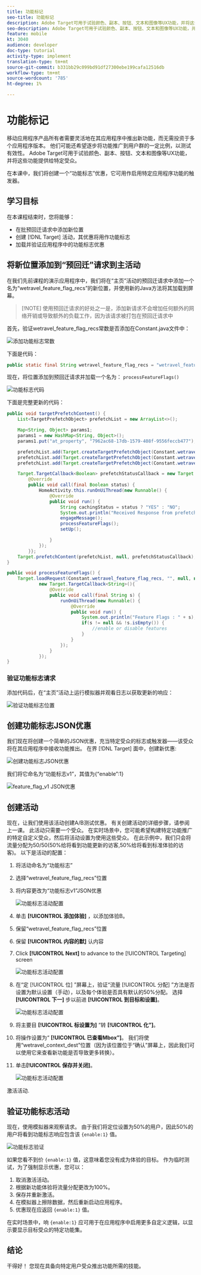 ```yaml
---
title: 功能标记
seo-title: 功能标记
description: Adobe Target可用于试验颜色、副本、按钮、文本和图像等UX功能，并将这些功能提供给特定受众。
seo-description: Adobe Target可用于试验颜色、副本、按钮、文本和图像等UX功能，并将这些功能提供给特定受众。
feature: mobile
kt: 3040
audience: developer
doc-type: tutorial
activity-type: implement
translation-type: tm+mt
source-git-commit: b331bb29c099bd91df27300ebe199cafa12516db
workflow-type: tm+mt
source-wordcount: '785'
ht-degree: 1%

---
```



# 功能标记

移动应用程序产品所有者需要灵活地在其应用程序中推出新功能，而无需投资于多个应用程序版本。 他们可能还希望逐步将功能推广到用户群的一定比例，以测试有效性。 Adobe Target可用于试验颜色、副本、按钮、文本和图像等UX功能，并将这些功能提供给特定受众。

在本课中，我们将创建一个“功能标志”优惠，它可用作启用特定应用程序功能的触发器。

## 学习目标

在本课程结束时，您将能够：

* 在批预回迁请求中添加新位置
* 创建 [!DNL Target] 活动，其优惠将用作功能标志
* 加载并验证应用程序中的功能标志优惠

## 将新位置添加到“预回迁”请求到主活动

在我们先前课程的演示应用程序中，我们将在“主页”活动的预回迁请求中添加一个名为“wetravel_feature_flag_recs”的新位置，并使用新的Java方法将其加载到屏幕。

>[!NOTE] 使用预回迁请求的好处之一是，添加新请求不会增加任何额外的网络开销或导致额外的负载工作，因为该请求被打包在预回迁请求中

首先，验证wetravel_feature_flag_recs常数是否添加在Constant.java文件中：

![添加功能标志常数](assets/feature_flag_constant.jpg)

下面是代码：

```java
public static final String wetravel_feature_flag_recs = "wetravel_feature_flag_recs";
```

现在，将位置添加到预回迁请求并加载一个名为： `processFeatureFlags()`

![功能标志代码](assets/feature_flag_code.jpg)

下面是完整更新的代码：

```java
public void targetPrefetchContent() {
    List<TargetPrefetchObject> prefetchList = new ArrayList<>();

    Map<String, Object> params1;
    params1 = new HashMap<String, Object>();
    params1.put("at_property", "7962ac68-17db-1579-408f-9556feccb477");

    prefetchList.add(Target.createTargetPrefetchObject(Constant.wetravel_engage_home, params1));
    prefetchList.add(Target.createTargetPrefetchObject(Constant.wetravel_engage_search, params1));
    prefetchList.add(Target.createTargetPrefetchObject(Constant.wetravel_feature_flag_recs, params1));

    Target.TargetCallback<Boolean> prefetchStatusCallback = new Target.TargetCallback<Boolean>() {
        @Override
        public void call(final Boolean status) {
            HomeActivity.this.runOnUiThread(new Runnable() {
                @Override
                public void run() {
                    String cachingStatus = status ? "YES" : "NO";
                    System.out.println("Received Response from prefetch : " + cachingStatus);
                    engageMessage();
                    processFeatureFlags();
                    setUp();

                }
            });
        }};
    Target.prefetchContent(prefetchList, null, prefetchStatusCallback);
}

public void processFeatureFlags() {
    Target.loadRequest(Constant.wetravel_feature_flag_recs, "", null, null, null,
            new Target.TargetCallback<String>(){
                @Override
                public void call(final String s) {
                    runOnUiThread(new Runnable() {
                        @Override
                        public void run() {
                            System.out.println("Feature Flags : " + s);
                            if(s != null && !s.isEmpty()) {
                                //enable or disable features
                            }
                        }
                    });
                }
            });
}
```

### 验证功能标志请求

添加代码后，在“主页”活动上运行模拟器并观看日志以获取更新的响应：

![验证功能标志位置](assets/feature_flag_code_logcat.jpg)

## 创建功能标志JSON优惠

我们现在将创建一个简单的JSON优惠，充当特定受众的标志或触发器——该受众将在其应用程序中接收功能推出。 在界 [!DNL Target] 面中，创建新优惠:

![创建功能标志JSON优惠](assets/feature_flag_json_offer.jpg)

我们将它命名为“功能标志v1”，其值为{“enable”:1}

![feature_flag_v1 JSON优惠](assets/feature_flag_json_name.jpg)

## 创建活动

现在，让我们使用该活动创建A/B测试优惠。 有关创建活动的详细步骤，请参阅上一课。 此活动只需要一个受众。 在实时场景中，您可能希望构建特定功能推广的特定自定义受众，然后将活动设置为使用这些受众。 在此示例中，我们只会将流量分配为50/50(50%给将看到功能更新的访客,50%给将看到标准体验的访客)。 以下是活动的配置：

1. 将活动命名为“功能标志”
1. 选择“wetravel_feature_flag_recs”位置
1. 将内容更改为“功能标志v1”JSON优惠

   ![功能标志活动配置](assets/feature_flag_activity.jpg)

1. 单击 **[!UICONTROL 添加体验]** ，以添加体验B。
1. 保留“wetravel_feature_flag_recs”位置
1. 保留 **[!UICONTROL 内容的默]** 认内容
1. Click **[!UICONTROL Next]** to advance to the [!UICONTROL Targeting] screen

   ![功能标志活动配置](assets/feature_flag_activity_2.jpg)

1. 在“定 [!UICONTROL 位] ”屏幕上，验证“流量 [!UICONTROL 分配] ”方法是否设置为默认设置（手动），以及每个体验是否具有默认的50%分配。 选择 **[!UICONTROL 下一]** 步以前进 **[!UICONTROL 到目标和设置]**。

   ![功能标志活动配置](assets/feature_flag_activity_3.jpg)

1. 将主要目 **[!UICONTROL 标设置为]** “转 **[!UICONTROL 化”]**。
1. 将操作设置为“ **[!UICONTROL 已查看Mbox”]**。 我们将使用“wetravel_context_dest”位置（因为该位置位于“确认”屏幕上，因此我们可以使用它来查看新功能是否导致更多转换）。
1. 单击&#x200B;**[!UICONTROL 保存并关闭]**。

   ![功能标志活动配置](assets/feature_flag_activity_4.jpg)

激活活动.

## 验证功能标志活动

现在，使用模拟器来观察请求。 由于我们将定位设置为50%的用户，因此50%的用户将看到功能标志响应包含该 `{enable:1}` 值。

![功能标志验证](assets/feature_flag_validation.jpg)

如果您看不到价 `{enable:1}` 值，这意味着您没有成为体验的目标。 作为临时测试，为了强制显示优惠，您可以：

1. 取消激活活动。
1. 根据新功能体验将流量分配更改为100%。
1. 保存并重新激活。
1. 在模拟器上擦除数据，然后重新启动应用程序。
1. 优惠现在应返回 `{enable:1}` 值。

在实时场景中，响 `{enable:1}` 应可用于在应用程序中启用更多自定义逻辑，以显示要显示目标受众的特定功能集。

## 结论

干得好！ 您现在具备向特定用户受众推出功能所需的技能。
